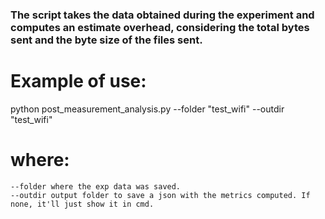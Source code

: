 ### The script takes the data obtained during the experiment and computes an estimate overhead, considering the total bytes sent and the byte size of the files sent.

# Example of use:
python post_measurement_analysis.py --folder "test_wifi" --outdir "test_wifi"

# where:
    --folder where the exp data was saved.
    --outdir output folder to save a json with the metrics computed. If none, it'll just show it in cmd.
